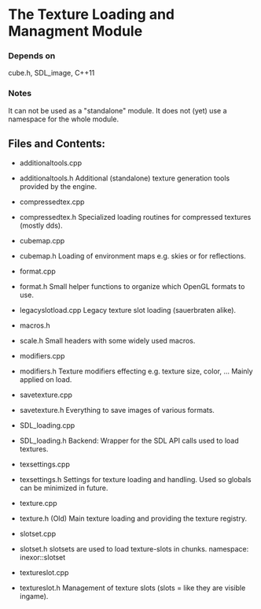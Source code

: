 # The Texture Loading and Managment Module

### Depends on 
cube.h, SDL_image, C++11

### Notes
It can not be used as a "standalone" module.
It does not (yet) use a namespace for the whole module.

## Files and Contents:

* additionaltools.cpp
* additionaltools.h
 Additional (standalone) texture generation tools provided by the engine.
 
* compressedtex.cpp
* compressedtex.h
 Specialized loading routines for compressed textures (mostly dds).
 
* cubemap.cpp
* cubemap.h
 Loading of environment maps e.g. skies or for reflections.
 
* format.cpp
* format.h
 Small helper functions to organize which OpenGL formats to use.
 
* legacyslotload.cpp
 Legacy texture slot loading (sauerbraten alike).
 
* macros.h
* scale.h
 Small headers with some widely used macros.
 
* modifiers.cpp
* modifiers.h
 Texture modifiers effecting e.g. texture size, color, ... Mainly applied on load.
 
* savetexture.cpp
* savetexture.h
 Everything to save images of various formats.
 
* SDL_loading.cpp
* SDL_loading.h
 Backend: Wrapper for the SDL API calls used to load textures.
 
* texsettings.cpp
* texsettings.h
 Settings for texture loading and handling. Used so globals can be minimized in future.
 
* texture.cpp
* texture.h
  (Old) Main texture loading and providing the texture registry.

* slotset.cpp
* slotset.h
  slotsets are used to load texture-slots in chunks.
  namespace: inexor::slotset
 
* textureslot.cpp
* textureslot.h
  Management of texture slots (slots = like they are visible ingame).

